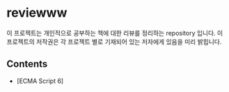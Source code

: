# reviewww

이 프로젝트는 개인적으로 공부하는 책에 대한 리뷰를 정리하는 repository 입니다. 이 프로젝트의 저작권은 각 프로젝트 별로 기재되어 있는 저자에게 있음을 미리 밝힙니다.

## Contents
- [ECMA Script 6]